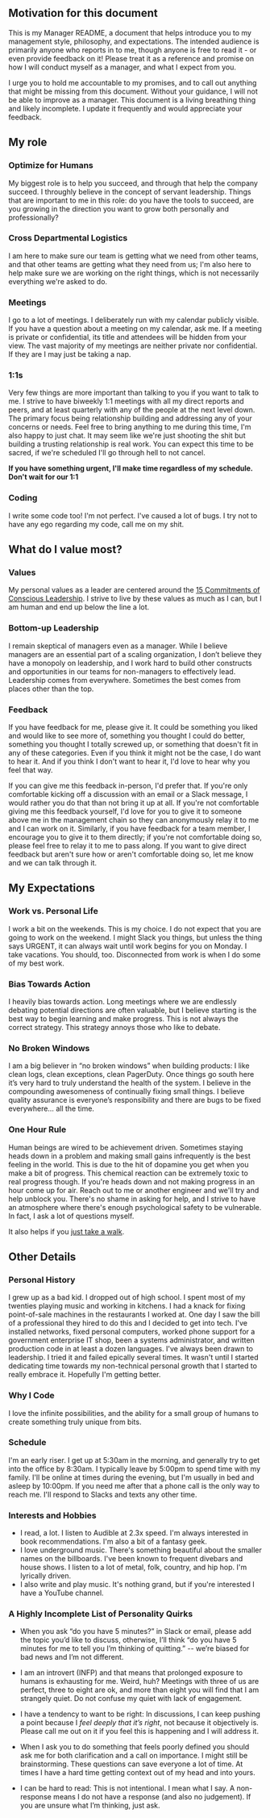 ## Motivation for this document
This is my Manager README, a document that helps introduce you to my management style, philosophy, and expectations. The intended audience is primarily anyone who reports in to me, though anyone is free to read it - or even provide feedback on it! Please treat it as a reference and promise on how I will conduct myself as a manager, and what I expect from you.

I urge you to hold me accountable to my promises, and to call out anything that might be missing from this document. Without your guidance, I will not be able to improve as a manager. This document is a living breathing thing and likely incomplete. I update it frequently and would appreciate your feedback.

## My role

### Optimize for Humans
My biggest role is to help you succeed, and through that help the company succeed. I throughly believe in the concept of servant leadership. Things that are important to me in this role: do you have the tools to succeed, are you growing in the direction you want to grow both personally and professionally?

### Cross Departmental Logistics
I am here to make sure our team is getting what we need from other teams, and that other teams are getting what they need from us; I'm also here to help make sure we are working on the right things, which is not necessarily everything we're asked to do.

### Meetings
I go to a lot of meetings. I deliberately run with my calendar publicly visible. If you have a question about a meeting on my calendar, ask me. If a meeting is private or confidential, its title and attendees will be hidden from your view. The vast majority of my meetings are neither private nor confidential. If they are I may just be taking a nap.

### 1:1s
Very few things are more important than talking to you if you want to talk to me. I strive to have biweekly 1:1 meetings with all my direct reports and peers, and at least quarterly with any of the people at the next level down. The primary focus being relationship building and addressing any of your concerns or needs. Feel free to bring anything to me during this time, I'm also happy to just chat. It may seem like we're just shooting the shit but building a trusting relationship is real work. You can expect this time to be sacred, if we're scheduled I'll go through hell to not cancel. 

**If you have something urgent, I'll make time regardless of my schedule. Don't wait for our 1:1**

### Coding
I write some code too! I'm not perfect. I've caused a lot of bugs. I try not to have any ego regarding my code, call me on my shit.

## What do I value most?

### Values
My personal values as a leader are centered around the [15 Commitments of Conscious Leadership](https://conscious.is/15-commitments). I strive to live by these values as much as I can, but I am human and end up below the line a lot.

### Bottom-up Leadership
I remain skeptical of managers even as a manager. While I believe managers are an essential part of a scaling organization, I don’t believe they have a monopoly on leadership, and I work hard to build other constructs and opportunities in our teams for non-managers to effectively lead. Leadership comes from everywhere. Sometimes the best comes from places other than the top.

### Feedback
If you have feedback for me, please give it. It could be something you liked and would like to see more of, something you thought I could do better, something you thought I totally screwed up, or something that doesn't fit in any of these categories. Even if you think it might not be the case, I do want to hear it. And if you think I don't want to hear it, I'd love to hear why you feel that way.

If you can give me this feedback in-person, I'd prefer that. If you're only comfortable kicking off a discussion with an email or a Slack message, I would rather you do that than not bring it up at all. If you're not comfortable giving me this feedback yourself, I'd love for you to give it to someone above me in the management chain so they can anonymously relay it to me and I can work on it. Similarly, if you have feedback for a team member, I encourage you to give it to them directly; if you're not comfortable doing so, please feel free to relay it to me to pass along. If you want to give direct feedback but aren't sure how or aren't comfortable doing so, let me know and we can talk through it.

## My Expectations

### Work vs. Personal Life
I work a bit on the weekends. This is my choice. I do not expect that you are going to work on the weekend. I might Slack you things, but unless the thing says URGENT, it can always wait until work begins for you on Monday. I take vacations. You should, too. Disconnected from work is when I do some of my best work.

### Bias Towards Action
I heavily bias towards action. Long meetings where we are endlessly debating potential directions are often valuable, but I believe starting is the best way to begin learning and make progress. This is not always the correct strategy. This strategy annoys those who like to debate.

### No Broken Windows
I am a big believer in “no broken windows” when building products: I like clean logs, clean exceptions, clean PagerDuty. Once things go south here it’s very hard to truly understand the health of the system. I believe in the compounding awesomeness of continually fixing small things. I believe quality assurance is everyone’s responsibility and there are bugs to be fixed everywhere… all the time.

### One Hour Rule
Human beings are wired to be achievement driven. Sometimes staying heads down in a problem and making small gains infrequently is the best feeling in the world. This is due to the hit of dopamine you get when you make a bit of progress. This chemical reaction can be extremely toxic to real progress though. If you're heads down and not making progress in an hour come up for air. Reach out to me or another engineer and we'll try and help unblock you. There's no shame in asking for help, and I strive to have an atmosphere where there's enough psychological safety to be vulnerable. In fact, I ask a lot of questions myself.

It also helps if you [just take a walk](https://birdeemag.com/this-is-your-brain-after-walking/). 

## Other Details

### Personal History
I grew up as a bad kid. I dropped out of high school. I spent most of my twenties playing music and working in kitchens. I had a knack for fixing point-of-sale machines in the restaurants I worked at. One day I saw the bill of a professional they hired to do this and I decided to get into tech. I've installed networks, fixed personal computers, worked phone support for a government enterprise IT shop, been a systems administrator, and written production code in at least a dozen languages. I've always been drawn to leadership. I tried it and failed epically several times. It wasn't until I started dedicating time towards my non-technical personal growth that I started to really embrace it. Hopefully I'm getting better.

### Why I Code
I love the infinite possibilities, and the ability for a small group of humans to create something truly unique from bits. 

### Schedule
I'm an early riser. I get up at 5:30am in the morning, and generally try to get into the office by 8:30am. I typically leave by 5:00pm to spend time with my family. I'll be online at times during the evening, but I'm usually in bed and asleep by 10:00pm. If you need me after that a phone call is the only way to reach me. I'll respond to Slacks and texts any other time.

### Interests and Hobbies
- I read, a lot. I listen to Audible at 2.3x speed. I'm always interested in book recommendations. I'm also a bit of a fantasy geek.
- I love underground music. There's something beautiful about the smaller names on the billboards. I've been known to frequent divebars and house shows. I listen to a lot of metal, folk, country, and hip hop. I'm lyrically driven.
- I also write and play music. It's nothing grand, but if you're interested I have a YouTube channel.

### A Highly Incomplete List of Personality Quirks
- When you ask “do you have 5 minutes?” in Slack or email, please add the topic you’d like to discuss, otherwise, I’ll think “do you have 5 minutes for me to tell you I’m thinking of quitting.” -- we’re biased for bad news and I’m not different.

- I am an introvert (INFP) and that means that prolonged exposure to humans is exhausting for me. Weird, huh? Meetings with three of us are perfect, three to eight are ok, and more than eight you will find that I am strangely quiet. Do not confuse my quiet with lack of engagement.

- I have a tendency to want to be right: In discussions, I can keep pushing a point because I _feel deeply that it’s right_, not because it objectively is. Please call me out on it if you feel this is happening and I will address it.

- When I ask you to do something that feels poorly defined you should ask me for both clarification and a call on importance. I might still be brainstorming. These questions can save everyone a lot of time. At times I have a hard time getting context out of my head and into yours.

- I can be hard to read: This is not intentional. I mean what I say. A non-response means I do not have a response (and also no judgement). If you are unsure what I’m thinking, just ask.

